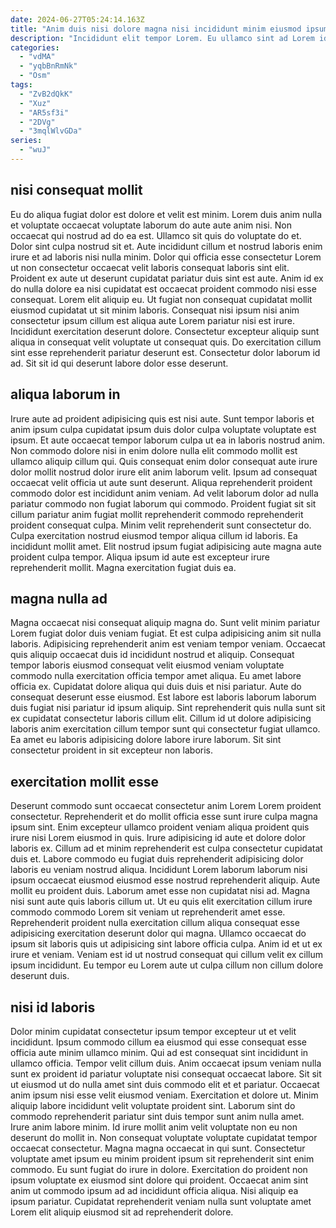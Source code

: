 ```yaml
---
date: 2024-06-27T05:24:14.163Z
title: "Anim duis nisi dolore magna nisi incididunt minim eiusmod ipsum sint sint ullamco sint."
description: "Incididunt elit tempor Lorem. Eu ullamco sint ad Lorem id tempor ex ea duis."
categories:
  - "vdMA"
  - "yqbBnRmNk"
  - "Osm"
tags:
  - "ZvB2dQkK"
  - "Xuz"
  - "AR5sf3i"
  - "2DVg"
  - "3mqlWlvGDa"
series:
  - "wuJ"
---
```



## nisi consequat mollit

Eu do aliqua fugiat dolor est dolore et velit est minim. Lorem duis anim nulla et voluptate occaecat voluptate laborum do aute aute anim nisi. Non occaecat qui nostrud ad do ea est. Ullamco sit quis do voluptate do et. Dolor sint culpa nostrud sit et. Aute incididunt cillum et nostrud laboris enim irure et ad laboris nisi nulla minim. Dolor qui officia esse consectetur Lorem ut non consectetur occaecat velit laboris consequat laboris sint elit.
Proident ex aute ut deserunt cupidatat pariatur duis sint est aute. Anim id ex do nulla dolore ea nisi cupidatat est occaecat proident commodo nisi esse consequat. Lorem elit aliquip eu. Ut fugiat non consequat cupidatat mollit eiusmod cupidatat ut sit minim laboris. Consequat nisi ipsum nisi anim consectetur ipsum cillum est aliqua aute Lorem pariatur nisi est irure.
Incididunt exercitation deserunt dolore. Consectetur excepteur aliquip sunt aliqua in consequat velit voluptate ut consequat quis. Do exercitation cillum sint esse reprehenderit pariatur deserunt est. Consectetur dolor laborum id ad. Sit sit id qui deserunt labore dolor esse deserunt.

## aliqua laborum in

Irure aute ad proident adipisicing quis est nisi aute. Sunt tempor laboris et anim ipsum culpa cupidatat ipsum duis dolor culpa voluptate voluptate est ipsum. Et aute occaecat tempor laborum culpa ut ea in laboris nostrud anim. Non commodo dolore nisi in enim dolore nulla elit commodo mollit est ullamco aliquip cillum qui. Quis consequat enim dolor consequat aute irure dolor mollit nostrud dolor irure elit anim laborum velit. Ipsum ad consequat occaecat velit officia ut aute sunt deserunt. Aliqua reprehenderit proident commodo dolor est incididunt anim veniam.
Ad velit laborum dolor ad nulla pariatur commodo non fugiat laborum qui commodo. Proident fugiat sit sit cillum pariatur anim fugiat mollit reprehenderit commodo reprehenderit proident consequat culpa. Minim velit reprehenderit sunt consectetur do. Culpa exercitation nostrud eiusmod tempor aliqua cillum id laboris.
Ea incididunt mollit amet. Elit nostrud ipsum fugiat adipisicing aute magna aute proident culpa tempor. Aliqua ipsum id aute est excepteur irure reprehenderit mollit. Magna exercitation fugiat duis ea.

## magna nulla ad

Magna occaecat nisi consequat aliquip magna do. Sunt velit minim pariatur Lorem fugiat dolor duis veniam fugiat. Et est culpa adipisicing anim sit nulla laboris. Adipisicing reprehenderit anim est veniam tempor veniam.
Occaecat quis aliquip occaecat duis id incididunt nostrud et aliquip. Consequat tempor laboris eiusmod consequat velit eiusmod veniam voluptate commodo nulla exercitation officia tempor amet aliqua. Eu amet labore officia ex. Cupidatat dolore aliqua qui duis duis et nisi pariatur. Aute do consequat deserunt esse eiusmod.
Est labore est laboris laborum laborum duis fugiat nisi pariatur id ipsum aliquip. Sint reprehenderit quis nulla sunt sit ex cupidatat consectetur laboris cillum elit. Cillum id ut dolore adipisicing laboris anim exercitation cillum tempor sunt qui consectetur fugiat ullamco. Ea amet eu laboris adipisicing dolore labore irure laborum. Sit sint consectetur proident in sit excepteur non laboris.

## exercitation mollit esse

Deserunt commodo sunt occaecat consectetur anim Lorem Lorem proident consectetur. Reprehenderit et do mollit officia esse sunt irure culpa magna ipsum sint. Enim excepteur ullamco proident veniam aliqua proident quis irure nisi Lorem eiusmod in quis. Irure adipisicing id aute et dolore dolor laboris ex. Cillum ad et minim reprehenderit est culpa consectetur cupidatat duis et.
Labore commodo eu fugiat duis reprehenderit adipisicing dolor laboris eu veniam nostrud aliqua. Incididunt Lorem laborum laborum nisi ipsum occaecat eiusmod eiusmod esse nostrud reprehenderit aliquip. Aute mollit eu proident duis. Laborum amet esse non cupidatat nisi ad.
Magna nisi sunt aute quis laboris cillum ut. Ut eu quis elit exercitation cillum irure commodo commodo Lorem sit veniam ut reprehenderit amet esse. Reprehenderit proident nulla exercitation cillum aliqua consequat esse adipisicing exercitation deserunt dolor qui magna. Ullamco occaecat do ipsum sit laboris quis ut adipisicing sint labore officia culpa. Anim id et ut ex irure et veniam. Veniam est id ut nostrud consequat qui cillum velit ex cillum ipsum incididunt. Eu tempor eu Lorem aute ut culpa cillum non cillum dolore deserunt duis.

## nisi id laboris

Dolor minim cupidatat consectetur ipsum tempor excepteur ut et velit incididunt. Ipsum commodo cillum ea eiusmod qui esse consequat esse officia aute minim ullamco minim. Qui ad est consequat sint incididunt in ullamco officia. Tempor velit cillum duis. Anim occaecat ipsum veniam nulla sunt ex proident id pariatur voluptate nisi consequat occaecat labore. Sit sit ut eiusmod ut do nulla amet sint duis commodo elit et et pariatur. Occaecat anim ipsum nisi esse velit eiusmod veniam. Exercitation et dolore ut.
Minim aliquip labore incididunt velit voluptate proident sint. Laborum sint do commodo reprehenderit pariatur sint duis tempor sunt anim nulla amet. Irure anim labore minim. Id irure mollit anim velit voluptate non eu non deserunt do mollit in. Non consequat voluptate voluptate cupidatat tempor occaecat consectetur.
Magna magna occaecat in qui sunt. Consectetur voluptate amet ipsum eu minim proident ipsum sit reprehenderit sint enim commodo. Eu sunt fugiat do irure in dolore. Exercitation do proident non ipsum voluptate ex eiusmod sint dolore qui proident. Occaecat anim sint anim ut commodo ipsum ad ad incididunt officia aliqua. Nisi aliquip ea ipsum pariatur. Cupidatat reprehenderit veniam nulla sunt voluptate amet Lorem elit aliquip eiusmod sit ad reprehenderit dolore.

